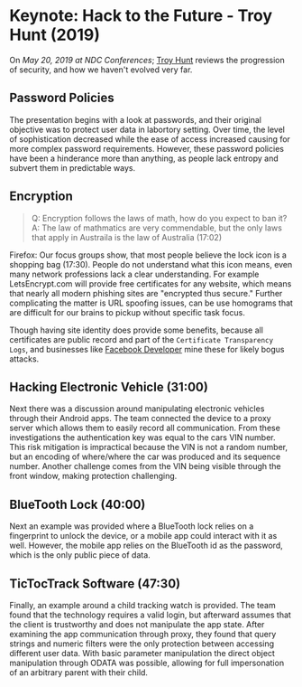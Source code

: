 # Keynote: Hack to the Future - Troy Hunt (2019)

On _May 20, 2019 at NDC Conferences_; [Troy Hunt](https://www.youtube.com/watch?v=qCOefMiakps) reviews the progression of security, and how we haven't evolved very far.  

## Password Policies

The presentation begins with a look at passwords, and their original objective was to protect user data in labortory setting.  Over time, the level of sophistication decreased while the ease of access increased causing for more complex password requirements.  However, these password policies have been a hinderance more than anything, as people lack entropy and subvert them in predictable ways.

## Encryption

> Q: Encryption follows the laws of math, how do you expect to ban it?  A: The law of mathmatics are very commendable, but the only laws that apply in Austraila is the law of Australia (17:02)

Firefox: Our focus groups show, that most people believe the lock icon is a shopping bag (17:30).  People do not understand what this icon means, even many network professions lack a clear understanding.  For example LetsEncrypt.com will provide free certificates for any website, which means that nearly all modern phishing sites are "encrypted thus secure."  Further complicating the matter is URL spoofing issues, can be use homograms that are difficult for our brains to pickup without specific task focus.

Though having site identity does provide some benefits, because all certificates are public record and part of the `Certificate Transparency Logs`, and businesses like [Facebook Developer](https://developers.facebook.com/tools/ct/) mine these for likely bogus attacks.

## Hacking Electronic Vehicle (31:00)

Next there was a discussion around manipulating electronic vehicles through their Android apps.  The team connected the device to a proxy server which allows them to easily record all communication.  From these investigations the authentication key was equal to the cars VIN number.  This risk mitigation is impractical because the VIN is not a random number, but an encoding of where/where the car was produced and its sequence number.  Another challenge comes from the VIN being visible through the front window, making protection challenging.

## BlueTooth Lock (40:00)

Next an example was provided where a BlueTooth lock relies on a fingerprint to unlock the device, or a mobile app could interact with it as well.  However, the mobile app relies on the BlueTooth id as the password, which is the only public piece of data.

## TicTocTrack Software (47:30)

Finally, an example around a child tracking watch is provided.  The team found that the technology requires a valid login, but afterward assumes that the client is trustworthy and does not manipulate the app state.  After examining the app communication through proxy, they found that query strings and numeric filters were the only protection between accessing different user data.  With basic parameter manipulation the direct object manipulation through ODATA was possible, allowing for full impersonation of an arbitrary parent with their child.
